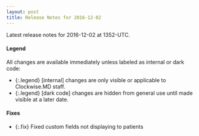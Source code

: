 ```yaml
---
layout: post
title: Release Notes for 2016-12-02
---
```


Latest release notes for 2016-12-02 at 1352-UTC.

<div class='legend' markdown='1'>

#### Legend

All changes are available immediately unless labeled as internal or dark code:

- {:.legend} [internal] changes are only visible or applicable to Clockwise.MD staff.
- {:.legend} [dark code] changes are hidden from general use until made visible at a later date.

</div>


<div class='fixes' markdown='1'>

#### Fixes

- {:.fix} Fixed custom fields not displaying to patients

</div>
